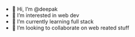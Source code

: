 - 👋 Hi, I’m @deepak
- 👀 I’m interested in web dev
- 🌱 I’m currently learning full stack
- 💞️ I’m looking to collaborate on web reated stuff


<!---
deepakDalmira/deepakDalmira is a ✨ special ✨ repository because its `README.md` (this file) appears on your GitHub profile.
You can click the Preview link to take a look at your changes.
--->
